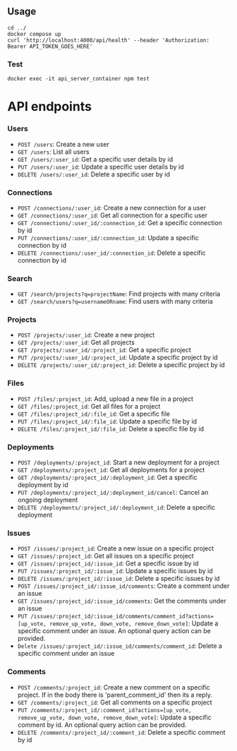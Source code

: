 ## Usage

```
cd ../
docker compose up
curl 'http://localhost:4000/api/health' --header 'Authorization: Bearer API_TOKEN_GOES_HERE'
```

### Test

```shell
docker exec -it api_server_container npm test
```

# API endpoints

### Users

- `POST /users`: Create a new user
- `GET /users`: List all users
- `GET /users/:user_id`: Get a specific user details by id 
- `PUT /users/:user_id`: Update a specific user details by id
- `DELETE /users/:user_id`: Delete a specific user by id

### Connections

- `POST /connections/:user_id`: Create a new connection for a user
- `GET /connections/:user_id`: Get all connection for a specific user
- `GET /connections/:user_id/:connection_id`: Get a specific connection by id
- `PUT /connections/:user_id/:connection_id`: Update a specific connection by id
- `DELETE /connections/:user_id/:connection_id`: Delete a specific connection by id

### Search

- `GET /search/projects?q=projectName`: Find projects with many criteria
- `GET /search/users?q=usernameORname`: Find users with many criteria

### Projects

- `POST /projects/:user_id`: Create a new project
- `GET /projects/:user_id`: Get all projects
- `GET /projects/:user_id/:project_id`: Get a specific project
- `PUT /projects/:user_id/:project_id`: Update a specific project by id
- `DELETE /projects/:user_id/:project_id`: Delete a specific project by id

### Files

- `POST /files/:project_id`: Add, upload a new file in a project
- `GET /files/:project_id`: Get all files for a project
- `GET /files/:project_id/:file_id`: Get a specific file
- `PUT /files/:project_id/:file_id`: Update a specific file by id
- `DELETE /files/:project_id/:file_id`: Delete a specific file by id

### Deployments

- `POST /deployments/:project_id`: Start a new deployment for a project
- `GET /deployments/:project_id`: Get all deployments for a project
- `GET /deployments/:project_id/:deployment_id`:  Get a specific deployment by id
- `PUT /deployments/:project_id/:deployment_id/cancel`: Cancel an ongoing deployment
- `DELETE /deployments/:project_id/:deployment_id`: Delete a specific deployment

### Issues

- `POST /issues/:project_id`: Create a new issue on a specific project
- `GET /issues/:project_id`: Get all issues on a specific project
- `GET /issues/:project_id/:issue_id`: Get a specific issue by id
- `PUT /issues/:project_id/:issue_id`: Update a specific issues by id
- `DELETE /issues/:project_id/:issue_id`: Delete a specific issues by id
- `POST /issues/:project_id/:issue_id/comments`: Create a comment under an issue
- `GET /issues/:project_id/:issue_id/comments`: Get the comments under an issue
- `PUT /issues/:project_id/:issue_id/comments/comment_id?actions=[up_vote, remove_up_vote, down_vote, remove_down_vote]`: Update a specific comment under an issue. An optional query action can be provided.
- `Delete /issues/:project_id/:issue_id/comments/comment_id`: Delete a specific comment under an issue

### Comments

- `POST /comments/:project_id`: Create a new comment on a specific project. If in the body there is 'parent_comment_id' then its a reply.
- `GET /comments/:project_id`: Get all comments on a specific project
- `PUT /comments/:project_id/:comment_id?actions=[up_vote, remove_up_vote, down_vote, remove_down_vote]`: Update a specific comment by id. An optional query action can be provided.
- `DELETE /comments/:project_id/:comment_id`: Delete a specific comment by id
